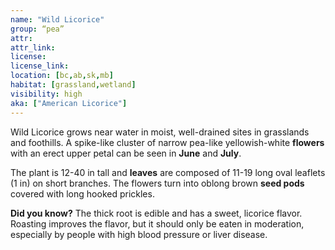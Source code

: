 ```yaml
--- 
name: "Wild Licorice"
group: “pea”
attr: 
attr_link: 
license: 
license_link: 
location: [bc,ab,sk,mb]
habitat: [grassland,wetland]
visibility: high 
aka: ["American Licorice"]
---
```

Wild Licorice grows near water in moist, well-drained sites in grasslands and foothills. A spike-like cluster of narrow pea-like yellowish-white **flowers** with an erect upper petal can be seen in **June** and **July**. 

The plant is 12-40 in tall and **leaves** are composed of 11-19 long oval leaflets (1 in) on short branches. The flowers turn into oblong brown **seed pods** covered with long hooked prickles.

**Did you know?** The thick root is edible and has a sweet, licorice flavor. Roasting improves the flavor, but it should only be eaten in moderation, especially by people with high blood pressure or liver disease.
